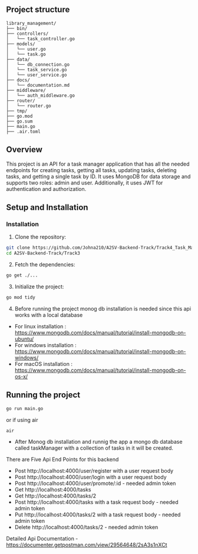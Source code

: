 ## Project structure

```
library_management/
├── bin/
├── controllers/
│   └── task_controller.go
├── models/
│   └── user.go
│   └── task.go
├── data/
│   └── db_connection.go
│   └── task_service.go
│   └── user_service.go
├── docs/
│   └── documentation.md
├── middleware/
│   └── auth_middleware.go
├── router/
│   └── router.go
├── tmp/
├── go.mod
├── go.sum
├── main.go
├── .air.toml

```

## Overview

This project is an API for a task manager application that has all the needed endpoints for creating tasks, getting all tasks, updating tasks, deleting tasks, and getting a single task by ID. It uses MongoDB for data storage and supports two roles: admin and user. Additionally, it uses JWT for authentication and authorization.

## Setup and Installation

### Installation

1. Clone the repository:

```sh
git clone https://github.com/Johna210/A2SV-Backend-Track/Track4_Task_Manager.git
cd A2SV-Backend-Track/Track3

```

2. Fetch the dependencies:

```sh
go get ./...

```

3. Initialize the project:

```sh
go mod tidy

```
4. Before running the project monog db installation is needed since this api works with a local database

- For linux installation : https://www.mongodb.com/docs/manual/tutorial/install-mongodb-on-ubuntu/
- For windows installation : https://www.mongodb.com/docs/manual/tutorial/install-mongodb-on-windows/
- For macOS installation : https://www.mongodb.com/docs/manual/tutorial/install-mongodb-on-os-x/

## Running the project

```sh
go run main.go

```

or if using air

```sh
air 

```

- After Monog db installation and runnig the app a mongo db database called taskManager with a collection of tasks in it will be created.

There are Five Api End Points for this backend
- Post http://localhost:4000/user/register with a user request body
- Post http://localhost:4000/user/login with a user request body
- Post http://localhost:4000/user/promote/:id - needed admin token
- Get http://localhost:4000/tasks
- Get http://localhost:4000/tasks/2
- Post http://localhost:4000/tasks with a task request body - needed admin token
- Put http://localhost:4000/tasks/2 with a task request body - needed admin token
- Delete http://localhost:4000/tasks/2 - needed admin token

Detailed Api Documentation - https://documenter.getpostman.com/view/29564648/2sA3s1nXCt